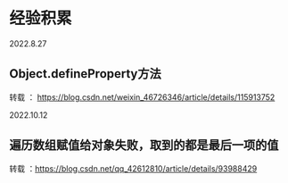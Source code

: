 # 经验积累
2022.8.27 
## Object.defineProperty方法
转载 ： https://blog.csdn.net/weixin_46726346/article/details/115913752



2022.10.12
## 遍历数组赋值给对象失败，取到的都是最后一项的值
转载 ：https://blog.csdn.net/qq_42612810/article/details/93988429
